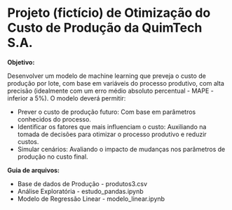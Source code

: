 # Projeto (fictício) de Otimização do Custo de Produção da QuimTech S.A. 

**Objetivo:** 

Desenvolver um modelo de machine learning que preveja o custo de produção por lote, com base em variáveis do processo produtivo, com alta precisão (idealmente com um erro médio absoluto percentual - MAPE - inferior a 5%). O modelo deverá permitir:
*	Prever o custo de produção futuro: Com base em parâmetros conhecidos do processo.
* Identificar os fatores que mais influenciam o custo: Auxiliando na tomada de decisões para otimizar o processo produtivo e reduzir custos.
* Simular cenários: Avaliando o impacto de mudanças nos parâmetros de produção no custo final.

**Guia de arquivos:**
* Base de dados de Produção - produtos3.csv
* Análise Exploratória - estudo_pandas.ipynb
* Modelo de Regressão Linear - modelo_linear.ipynb

